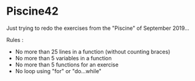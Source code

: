 # Piscine42
Just trying to redo the exercises from the "Piscine" of September 2019...

Rules :
- No more than 25 lines in a function (without counting braces)
- No more than 5 variables in a function
- No more than 5 functions for an exercise
- No loop using "for" or "do...while"
